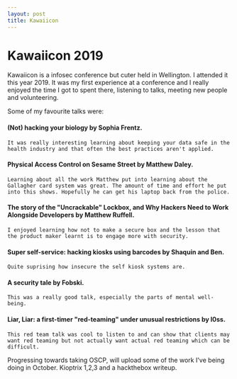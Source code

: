 ```yaml
---
layout: post
title: Kawaiicon
---
```


# Kawaiicon 2019

Kawaiicon is a infosec conference but cuter held in Wellington. I attended it this year 2019. It was my first experience at a conference and I really enjoyed the time I got to spent there, listening to talks, meeting new people and volunteering. 

Some of my favourite talks were:

#### (Not) hacking your biology by Sophia Frentz.
    It was really interesting learning about keeping your data safe in the health industry and that often the best practices aren't applied.

#### Physical Access Control on Sesame Street by Matthew Daley.
    Learning about all the work Matthew put into learning about the Gallagher card system was great. The amount of time and effort he put into this shows. Hopefully he can get his laptop back from the police.

#### The story of the "Uncrackable" Lockbox, and Why Hackers Need to Work Alongside Developers by Matthew Ruffell.
    I enjoyed learning how not to make a secure box and the lesson that the product maker learnt is to engage more with security.

#### Super self-service: hacking kiosks using barcodes by Shaquin and Ben.
    Quite suprising how insecure the self kiosk systems are. 

#### A security tale by Fobski.
    This was a really good talk, especially the parts of mental well-being.

#### Liar, Liar: a first-timer "red-teaming" under unusual restrictions by l0ss.
    This red team talk was cool to listen to and can show that clients may want red teaming but not actually want actual red teaming which can be difficult.

Progressing towards taking OSCP, will upload some of the work I've being doing in October. Kioptrix 1,2,3 and a hackthebox writeup.
